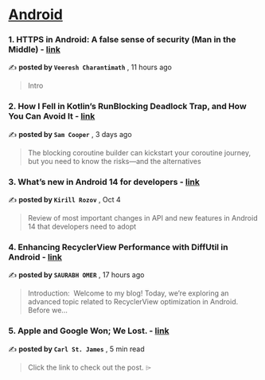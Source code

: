 
<h1><a href=https://medium.com/tag/android/recommended target="_blank" rel="noopener noreferrer">Android</a></h1>
<h3>1. HTTPS in Android: A false sense of security (Man in the Middle) - <a href=https://medium.com/@veeresh.charantimath8/https-in-android-a-false-sense-of-security-man-in-the-middle-669d8751bbd6?source=tag_recommended_feed---------0-84----------android----------48fd46c1_8b61_4849_b3f0_e31c979ce4b9------- target="_blank" rel="noopener noreferrer">link</a></h3>

✍️ **posted by `Veeresh Charantimath`** <date> , 11 hours ago</date>

<blockquote>Intro</blockquote>

<h3>2. How I Fell in Kotlin’s RunBlocking Deadlock Trap, and How You Can Avoid It - <a href=https://medium.com/better-programming/how-i-fell-in-kotlins-runblocking-deadlock-trap-and-how-you-can-avoid-it-db9e7c4909f1?source=tag_recommended_feed---------1-107----------android----------48fd46c1_8b61_4849_b3f0_e31c979ce4b9------- target="_blank" rel="noopener noreferrer">link</a></h3>

✍️ **posted by `Sam Cooper`** <date> , 3 days ago</date>

<blockquote>The blocking coroutine builder can kickstart your coroutine journey, but you need to know the risks—and the alternatives</blockquote>

<h3>3. What’s new in Android 14 for developers - <a href=https://medium.com/proandroiddev/whats-new-in-android-14-1e5d7d8b3482?source=tag_recommended_feed---------2-85----------android----------48fd46c1_8b61_4849_b3f0_e31c979ce4b9------- target="_blank" rel="noopener noreferrer">link</a></h3>

✍️ **posted by `Kirill Rozov`** <date> , Oct 4</date>

<blockquote>Review of most important changes in API and new features in Android 14 that developers need to adopt</blockquote>

<h3>4. Enhancing RecyclerView Performance with DiffUtil in Android - <a href=https://medium.com/@saurabhomernit/enhancing-recyclerview-performance-with-diffutil-in-android-639f5015037b?source=tag_recommended_feed---------3-84----------android----------48fd46c1_8b61_4849_b3f0_e31c979ce4b9------- target="_blank" rel="noopener noreferrer">link</a></h3>

✍️ **posted by `SAURABH OMER`** <date> , 17 hours ago</date>

<blockquote>Introduction: 
Welcome to my blog! Today, we’re exploring an advanced topic related to RecyclerView optimization in Android. Before we…</blockquote>

<h3>5. Apple and Google Won; We Lost. - <a href=https://medium.com/@carlst-james/apple-and-google-won-we-lost-2895488191d1?source=tag_recommended_feed---------4-107----------android----------48fd46c1_8b61_4849_b3f0_e31c979ce4b9------- target="_blank" rel="noopener noreferrer">link</a></h3>

✍️ **posted by `Carl St. James`** <date> , 5 min read</date>

<blockquote>Click the link to check out the post. ⌲</blockquote>

